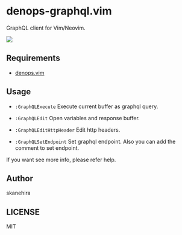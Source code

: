 # denops-graphql.vim
GraphQL client for Vim/Neovim.

![](https://i.gyazo.com/e7adb67391d9892266053cd3686d64ea.gif)

## Requirements
- [denops.vim](https://github.com/vim-denops/denops.vim)

## Usage

- `:GraphQLExecute`
  Execute current buffer as graphql query.

- `:GraphQLEdit`
  Open variables and response buffer.

- `:GraphQLEditHttpHeader`
  Edit http headers.

- `:GraphQLSetEndpoint`
  Set graphql endpoint.
  Also you can add the comment to set endpoint.

If you want see more info, please refer help.

## Author
skanehira

## LICENSE
MIT
